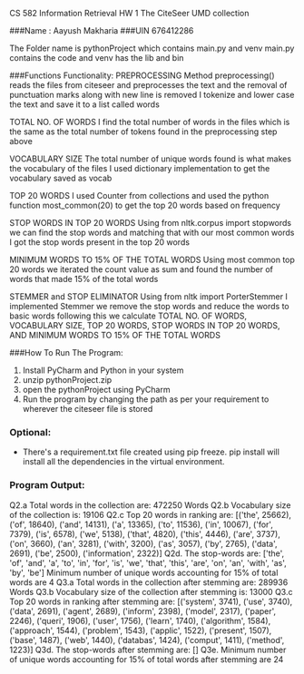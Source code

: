CS 582 Information Retrieval
HW 1
The CiteSeer UMD collection

###Name : Aayush Makharia
###UIN 676412286

The Folder name is pythonProject which contains main.py and venv main.py contains the code and venv has the lib and bin

###Functions Functionality:
PREPROCESSING
Method preprocessing() reads the files from citeseer and preprocesses the text and the removal of punctuation marks along with new line is removed
I tokenize and lower case the text and save it to a list called words

TOTAL NO. OF WORDS
I find the total number of words in the files which is the same as the total number of tokens found in the preprocessing step above

VOCABULARY SIZE
The total number of unique words found is what makes the vocabulary of the files I used dictionary implementation to get the vocabulary saved as vocab

TOP 20 WORDS
I used Counter from collections and used the python function most_common(20) to get the top 20 words based on frequency

STOP WORDS IN TOP 20 WORDS
Using from nltk.corpus import stopwords we can find the stop words and matching that with our most common words I got the stop words present in the top 20 words

MINIMUM WORDS TO 15% OF THE TOTAL WORDS
Using most common top 20 words we iterated the count value as sum and found the number of words that made 15% of the total words

STEMMER and STOP ELIMINATOR
Using from nltk import PorterStemmer I implemented Stemmer we remove the stop words and reduce the words to basic words
following this we calculate TOTAL NO. OF WORDS, VOCABULARY SIZE, TOP 20 WORDS, STOP WORDS IN TOP 20 WORDS, AND MINIMUM WORDS TO 15% OF THE TOTAL WORDS

###How To Run The Program:

1.  Install PyCharm and Python in your system
2.  unzip pythonProject.zip
3.  open the pythonProject using PyCharm
4.  Run the program by changing the path as per your requirement to wherever the citeseer file is stored

### Optional:

- There's a requirement.txt file created using pip freeze. pip install will install all the dependencies in the virtual environment.

### Program Output:

Q2.a Total words in the collection are: 472250 Words
Q2.b Vocabulary size of the collection is: 19106
Q2.c Top 20 words in ranking are: [('the', 25662), ('of', 18640), ('and', 14131), ('a', 13365), ('to', 11536), ('in', 10067), ('for', 7379), ('is', 6578), ('we', 5138), ('that', 4820), ('this', 4446), ('are', 3737), ('on', 3660), ('an', 3281), ('with', 3200), ('as', 3057), ('by', 2765), ('data', 2691), ('be', 2500), ('information', 2322)]
Q2d. The stop-words are: ['the', 'of', 'and', 'a', 'to', 'in', 'for', 'is', 'we', 'that', 'this', 'are', 'on', 'an', 'with', 'as', 'by', 'be']
Minimum number of unique words accounting for 15% of total words are 4
Q3.a Total words in the collection after stemming are: 289936 Words
Q3.b Vocabulary size of the collection after stemming is: 13000
Q3.c Top 20 words in ranking after stemming are: [('system', 3741), ('use', 3740), ('data', 2691), ('agent', 2689), ('inform', 2398), ('model', 2317), ('paper', 2246), ('queri', 1906), ('user', 1756), ('learn', 1740), ('algorithm', 1584), ('approach', 1544), ('problem', 1543), ('applic', 1522), ('present', 1507), ('base', 1487), ('web', 1440), ('databas', 1424), ('comput', 1411), ('method', 1223)]
Q3d. The stop-words after stemming are: []
Q3e. Minimum number of unique words accounting for 15% of total words after stemming are 24
